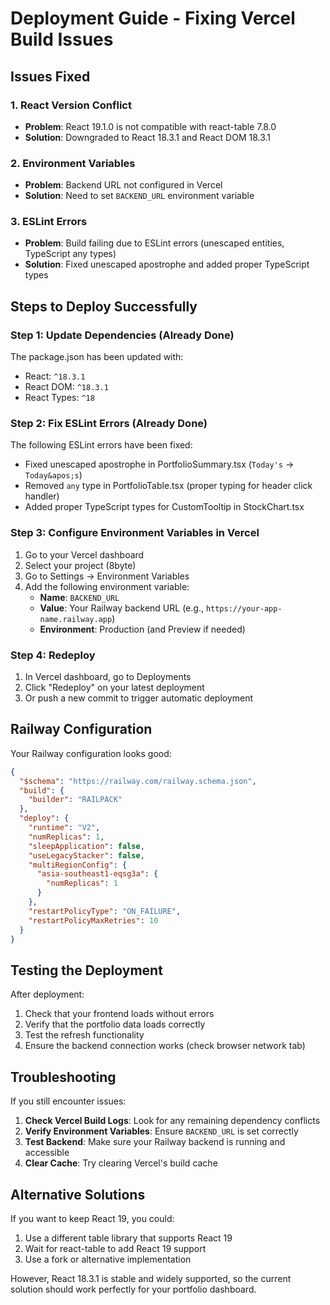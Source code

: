 # Deployment Guide - Fixing Vercel Build Issues

## Issues Fixed

### 1. React Version Conflict
- **Problem**: React 19.1.0 is not compatible with react-table 7.8.0
- **Solution**: Downgraded to React 18.3.1 and React DOM 18.3.1

### 2. Environment Variables
- **Problem**: Backend URL not configured in Vercel
- **Solution**: Need to set `BACKEND_URL` environment variable

### 3. ESLint Errors
- **Problem**: Build failing due to ESLint errors (unescaped entities, TypeScript any types)
- **Solution**: Fixed unescaped apostrophe and added proper TypeScript types

## Steps to Deploy Successfully

### Step 1: Update Dependencies (Already Done)
The package.json has been updated with:
- React: `^18.3.1`
- React DOM: `^18.3.1`
- React Types: `^18`

### Step 2: Fix ESLint Errors (Already Done)
The following ESLint errors have been fixed:
- Fixed unescaped apostrophe in PortfolioSummary.tsx (`Today's` → `Today&apos;s`)
- Removed `any` type in PortfolioTable.tsx (proper typing for header click handler)
- Added proper TypeScript types for CustomTooltip in StockChart.tsx

### Step 3: Configure Environment Variables in Vercel

1. Go to your Vercel dashboard
2. Select your project (8byte)
3. Go to Settings → Environment Variables
4. Add the following environment variable:
   - **Name**: `BACKEND_URL`
   - **Value**: Your Railway backend URL (e.g., `https://your-app-name.railway.app`)
   - **Environment**: Production (and Preview if needed)

### Step 4: Redeploy

1. In Vercel dashboard, go to Deployments
2. Click "Redeploy" on your latest deployment
3. Or push a new commit to trigger automatic deployment

## Railway Configuration

Your Railway configuration looks good:
```json
{
  "$schema": "https://railway.com/railway.schema.json",
  "build": {
    "builder": "RAILPACK"
  },
  "deploy": {
    "runtime": "V2",
    "numReplicas": 1,
    "sleepApplication": false,
    "useLegacyStacker": false,
    "multiRegionConfig": {
      "asia-southeast1-eqsg3a": {
        "numReplicas": 1
      }
    },
    "restartPolicyType": "ON_FAILURE",
    "restartPolicyMaxRetries": 10
  }
}
```

## Testing the Deployment

After deployment:
1. Check that your frontend loads without errors
2. Verify that the portfolio data loads correctly
3. Test the refresh functionality
4. Ensure the backend connection works (check browser network tab)

## Troubleshooting

If you still encounter issues:

1. **Check Vercel Build Logs**: Look for any remaining dependency conflicts
2. **Verify Environment Variables**: Ensure `BACKEND_URL` is set correctly
3. **Test Backend**: Make sure your Railway backend is running and accessible
4. **Clear Cache**: Try clearing Vercel's build cache

## Alternative Solutions

If you want to keep React 19, you could:
1. Use a different table library that supports React 19
2. Wait for react-table to add React 19 support
3. Use a fork or alternative implementation

However, React 18.3.1 is stable and widely supported, so the current solution should work perfectly for your portfolio dashboard.
